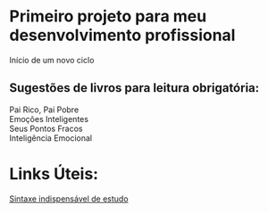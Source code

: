 # Primeiro projeto para meu desenvolvimento profissional
Início de um novo ciclo

## Sugestões de livros para leitura obrigatória:
 Pai Rico, Pai Pobre <br/>
 Emoções Inteligentes <br/> 
 Seus Pontos Fracos <br/>
 Inteligência Emocional

# Links Úteis:
[Sintaxe indispensável de estudo](https://www.dio.me/)
